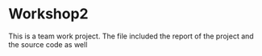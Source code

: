 # Workshop2
This is a team work project.
The file included the report of the project and the source code as well
